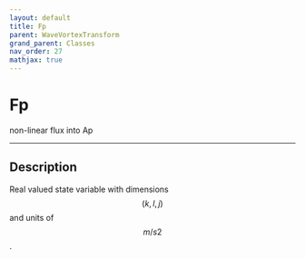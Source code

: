 ```yaml
---
layout: default
title: Fp
parent: WaveVortexTransform
grand_parent: Classes
nav_order: 27
mathjax: true
---
```


#  Fp

non-linear flux into Ap


---

## Description
Real valued state variable with dimensions $$(k,l,j)$$ and units of $$m/s2$$.

